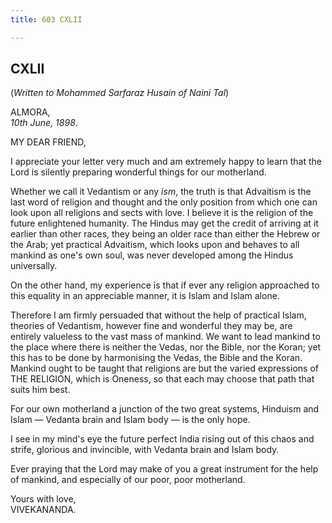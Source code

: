 ```yaml
---
title: 603 CXLII

---
```

  



## CXLII

(*Written to Mohammed Sarfaraz Husain of Naini Tal*)

ALMORA,  
*10th June, 1898*.

MY DEAR FRIEND,

I appreciate your letter very much and am extremely happy to learn that
the Lord is silently preparing wonderful things for our motherland.

Whether we call it Vedantism or any *ism*, the truth is that Advaitism
is the last word of religion and thought and the only position from
which one can look upon all religions and sects with love. I believe it
is the religion of the future enlightened humanity. The Hindus may get
the credit of arriving at it earlier than other races, they being an
older race than either the Hebrew or the Arab; yet practical Advaitism,
which looks upon and behaves to all mankind as one's own soul, was never
developed among the Hindus universally.

On the other hand, my experience is that if ever any religion approached
to this equality in an appreciable manner, it is Islam and Islam alone.

Therefore I am firmly persuaded that without the help of practical
Islam, theories of Vedantism, however fine and wonderful they may be,
are entirely valueless to the vast mass of mankind. We want to lead
mankind to the place where there is neither the Vedas, nor the Bible,
nor the Koran; yet this has to be done by harmonising the Vedas, the
Bible and the Koran. Mankind ought to be taught that religions are but
the varied expressions of THE RELIGION, which is Oneness, so that each
may choose that path that suits him best.

For our own motherland a junction of the two great systems, Hinduism and
Islam — Vedanta brain and Islam body — is the only hope.

I see in my mind's eye the future perfect India rising out of this chaos
and strife, glorious and invincible, with Vedanta brain and Islam body.

Ever praying that the Lord may make of you a great instrument for the
help of mankind, and especially of our poor, poor motherland.

Yours with love,  
VIVEKANANDA.